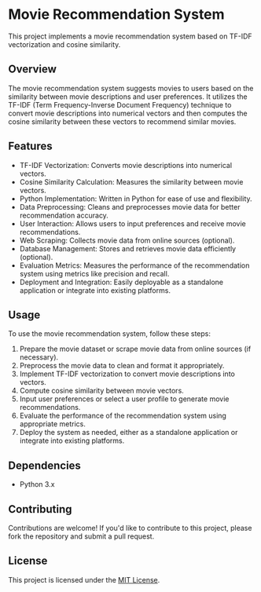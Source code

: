 # Movie Recommendation System

This project implements a movie recommendation system based on TF-IDF vectorization and cosine similarity.

## Overview

The movie recommendation system suggests movies to users based on the similarity between movie descriptions and user preferences. It utilizes the TF-IDF (Term Frequency-Inverse Document Frequency) technique to convert movie descriptions into numerical vectors and then computes the cosine similarity between these vectors to recommend similar movies.

## Features

- TF-IDF Vectorization: Converts movie descriptions into numerical vectors.
- Cosine Similarity Calculation: Measures the similarity between movie vectors.
- Python Implementation: Written in Python for ease of use and flexibility.
- Data Preprocessing: Cleans and preprocesses movie data for better recommendation accuracy.
- User Interaction: Allows users to input preferences and receive movie recommendations.
- Web Scraping: Collects movie data from online sources (optional).
- Database Management: Stores and retrieves movie data efficiently (optional).
- Evaluation Metrics: Measures the performance of the recommendation system using metrics like precision and recall.
- Deployment and Integration: Easily deployable as a standalone application or integrate into existing platforms.

## Usage

To use the movie recommendation system, follow these steps:

1. Prepare the movie dataset or scrape movie data from online sources (if necessary).
2. Preprocess the movie data to clean and format it appropriately.
3. Implement TF-IDF vectorization to convert movie descriptions into vectors.
4. Compute cosine similarity between movie vectors.
5. Input user preferences or select a user profile to generate movie recommendations.
6. Evaluate the performance of the recommendation system using appropriate metrics.
7. Deploy the system as needed, either as a standalone application or integrate into existing platforms.

## Dependencies

- Python 3.x

## Contributing

Contributions are welcome! If you'd like to contribute to this project, please fork the repository and submit a pull request.

## License

This project is licensed under the [MIT License](LICENSE).
